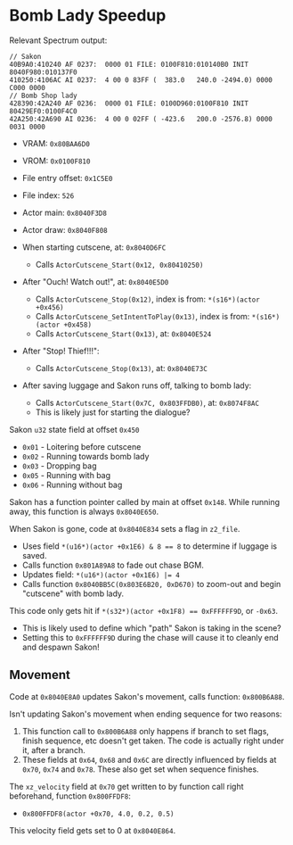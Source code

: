 Bomb Lady Speedup
=================

Relevant Spectrum output:

```
// Sakon
40B9A0:410240 AF 0237:  0000 01 FILE: 0100F810:010140B0 INIT 8040F980:010137F0
410250:4106AC AI 0237:  4 00 0 83FF (  383.0   240.0 -2494.0) 0000 C000 0000
// Bomb Shop lady
428390:42A240 AF 0236:  0000 01 FILE: 0100D960:0100F810 INIT 80429EF0:0100F4C0
42A250:42A690 AI 0236:  4 00 0 02FF ( -423.6   200.0 -2576.8) 0000 0031 0000
```

- VRAM: `0x80BAA6D0`
- VROM: `0x0100F810`
- File entry offset: `0x1C5E0`
- File index: `526`

- Actor main: `0x8040F3D8`
- Actor draw: `0x8040F808`

- When starting cutscene, at: `0x8040D6FC`
  - Calls `ActorCutscene_Start(0x12, 0x80410250)`
- After "Ouch! Watch out!", at: `0x8040E5D0`
  - Calls `ActorCutscene_Stop(0x12)`, index is from: `*(s16*)(actor +0x456)`
  - Calls `ActorCutscene_SetIntentToPlay(0x13)`, index is from: `*(s16*)(actor +0x458)`
  - Calls `ActorCutscene_Start(0x13)`, at: `0x8040E524`
- After "Stop! Thief!!!":
  - Calls `ActorCutscene_Stop(0x13)`, at: `0x8040E73C`
- After saving luggage and Sakon runs off, talking to bomb lady:
  - Calls `ActorCutscene_Start(0x7C, 0x803FFDB0)`, at: `0x8074F8AC`
  - This is likely just for starting the dialogue?

Sakon `u32` state field at offset `0x450`
- `0x01` - Loitering before cutscene
- `0x02` - Running towards bomb lady
- `0x03` - Dropping bag
- `0x05` - Running with bag
- `0x06` - Running without bag

Sakon has a function pointer called by main at offset `0x148`.
While running away, this function is always `0x8040E650`.

When Sakon is gone, code at `0x8040E834` sets a flag in `z2_file`.
- Uses field `*(u16*)(actor +0x1E6) & 8 == 8` to determine if luggage is saved.
- Calls function `0x801A89A8` to fade out chase BGM.
- Updates field: `*(u16*)(actor +0x1E6) |= 4`
- Calls function `0x8040BB5C(0x803E6B20, 0xD670)` to zoom-out and begin "cutscene" with bomb lady.

This code only gets hit if `*(s32*)(actor +0x1F8) == 0xFFFFFF9D`, or `-0x63`.
- This is likely used to define which "path" Sakon is taking in the scene?
- Setting this to `0xFFFFFF9D` during the chase will cause it to cleanly end and despawn Sakon!

## Movement

Code at `0x8040E8A0` updates Sakon's movement, calls function: `0x800B6A88`.

Isn't updating Sakon's movement when ending sequence for two reasons:
1. This function call to `0x800B6A88` only happens if branch to set flags, finish sequence, etc doesn't get taken. The code is actually right under it, after a branch.
2. These fields at `0x64`, `0x68` and `0x6C` are directly influenced by fields at `0x70`, `0x74` and `0x78`. These also get set when sequence finishes.

The `xz_velocity` field at `0x70` get written to by function call right beforehand, function `0x800FFDF8`:
- `0x800FFDF8(actor +0x70, 4.0, 0.2, 0.5)`

This velocity field gets set to 0 at `0x8040E864`.
